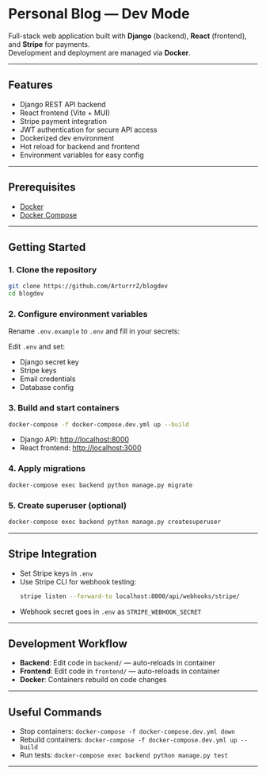 # Personal Blog — Dev Mode

Full-stack web application built with **Django** (backend), **React** (frontend), and **Stripe** for payments.  
Development and deployment are managed via **Docker**.

---

## Features

- Django REST API backend
- React frontend (Vite + MUI)
- Stripe payment integration
- JWT authentication for secure API access
- Dockerized dev environment
- Hot reload for backend and frontend
- Environment variables for easy config

---

## Prerequisites

- [Docker](https://www.docker.com/get-started)
- [Docker Compose](https://docs.docker.com/compose/)

---

## Getting Started

### 1. Clone the repository

```bash
git clone https://github.com/ArturrrZ/blogdev
cd blogdev
```

### 2. Configure environment variables

Rename `.env.example` to `.env` and fill in your secrets:


Edit `.env` and set:

- Django secret key
- Stripe keys
- Email credentials
- Database config

### 3. Build and start containers

```bash
docker-compose -f docker-compose.dev.yml up --build
```

- Django API: [http://localhost:8000](http://localhost:8000)
- React frontend: [http://localhost:3000](http://localhost:3000)

### 4. Apply migrations

```bash
docker-compose exec backend python manage.py migrate
```

### 5. Create superuser (optional)

```bash
docker-compose exec backend python manage.py createsuperuser
```

---

## Stripe Integration

- Set Stripe keys in `.env`
- Use Stripe CLI for webhook testing:
  ```bash
  stripe listen --forward-to localhost:8000/api/webhooks/stripe/
  ```
- Webhook secret goes in `.env` as `STRIPE_WEBHOOK_SECRET`

---

## Development Workflow

- **Backend**: Edit code in `backend/` — auto-reloads in container
- **Frontend**: Edit code in `frontend/` — auto-reloads in container
- **Docker**: Containers rebuild on code changes

---

## Useful Commands

- Stop containers: `docker-compose -f docker-compose.dev.yml down`
- Rebuild containers: `docker-compose -f docker-compose.dev.yml up --build`
- Run tests: `docker-compose exec backend python manage.py test`

---
